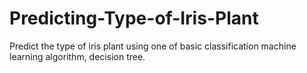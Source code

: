 # Predicting-Type-of-Iris-Plant
Predict the type of iris plant using one of basic classification machine learning algorithm, decision tree.
